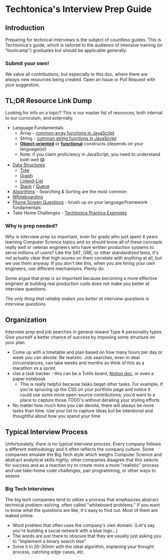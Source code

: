 # Techtonica's Interview Prep Guide

## Introduction

Preparing for technical interviews is the subject of countless guides. This is Techtonica's guide, which is tailored to the audience of intensive training (or "bootcamp") graduates but should be applicable generally.

### Submit your own!
We value all contributions, but especially to this doc, where there are always new resources being created. Open an Issue or Pull Request with your suggestion.

## TL;DR Resource Link Dump

Looking for info on a topic? This is our master list of resources, both internal to our curriculum, and externally.

- Language Fundamentals 
  - Array - [common array functions in JavaScript](../../javascript/common-functions-cheatsheet.md#commonly-used-functions-on-array)
  - String - [common string functions in JavaScript](../../javascript/common-functions-cheatsheet.md#common-string-functions)
  - [**Object-oriented**](../../javascript/javascript-7-oop.md) or [**functional**](../../functional-programming/FP.md) constructs (depends on your language(s))
  - Note: if you claim proficiency in JavaScript, you need to understand both well 😱
- [Data Structures](../../data-structures)
  - [Tree](../../data-structures/trees.md)
  - [Graph](https://www.geeksforgeeks.org/graph-data-structure-and-algorithms/) 
  - [Linked-List](../../data-structures/linked-lists.md)
  - [Stack](../../data-structures/stacks.md) / [Queue](../../data-structures/queues.md)
- [Algorithms](../../algorithms) - Searching & Sorting are the most common
- [Whiteboarding](../../career/interviewing/whiteboarding.md)
- [Phone Screen Questions](./phone-screen-questions.md) - brush up on your language/framework fundamentals
- Take Home Challenges - [Techtonica Practice Examples](../../projects/take-home-problems)

### Why is prep needed?

Why is interview prep so important, even for grads who just spent 4 years learning Computer Science topics and so should know all of these concepts really well or veteran engineers who have written production systems to serve millions of users? Like the SAT, GRE, or other standardized tests, it's not actually clear that high scores on them correlate with anything at all, but we use them anyway. If you don't like this, when you are hiring your own engineers, use different mechanisms. Plenty do.

Some argue that prep is so important because becoming a more effective engineer at building real production code does not make you better at interview questions.

*The only thing that reliably makes you better at interview questions is interview questions.*


## Organization

Interview prep and job searches in general reward Type A personality types. Give yourself a better chance of success by imposing some structure on your plan.

- Come up with a timetable and plan based on how many hours per day or week you can devote. Be realistic. Job searches, even in deal circumstances, can take weeks and months so think of this as a marathon vs a sprint.
- Use a task tracker - this can be a Trello board, [Notion doc](https://www.notion.so), or even a paper notebook
  - This is really helpful because tasks beget other tasks. For example, if you're sprucing up the CSS on your portfolio page and notice it could use some more open-source contributions, you'd want to a place to capture those TODO's without derailing your styling efforts
- No matter how much time you can devote, there will always be more tasks than time. Use your list to capture ideas but be intentional and thoughtful about how you spend your time


## Typical Interview Process

Unfortunately, *there is no typical interview process*. Every company follows a different methodology and it often reflects the company culture. Some companies emulate the Big Tech style which weighs Computer Science and abstract analytical skills highly; other companies disagree that this selects for success and as a reaction try to create more a more "realistic" process and use take-home code challenges, pair programming, or other ways to assess 

### Big Tech Interviews

The big tech companies tend to utilize a process that emphasizes abstract technical problem-solving, often called "whiteboard problems." If you want to know what the questions are like, it's easy to find out. Most of them are leaked online. 

- Word problem that often uses the company's own domain. (Let's say you're building a social network with a blue logo...)
- The words are just there to obscure that they are usually just asking you to "Implement a binary search tree"
- Solve it in 20-30min with the ideal algorithm, explaning your thought process, catching edge cases, etc

